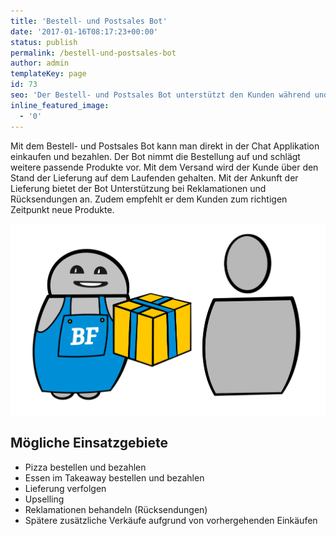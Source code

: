 ```yaml
---
title: 'Bestell- und Postsales Bot'
date: '2017-01-16T08:17:23+00:00'
status: publish
permalink: /bestell-und-postsales-bot
author: admin
templateKey: page
id: 73
seo: 'Der Bestell- und Postsales Bot unterstützt den Kunden während und nach dem Einkaufen.'
inline_featured_image:
  - '0'
---
```


Mit dem Bestell- und Postsales Bot kann man direkt in der Chat Applikation einkaufen und bezahlen. Der Bot nimmt die Bestellung auf und schlägt weitere passende Produkte vor. Mit dem Versand wird der Kunde über den Stand der Lieferung auf dem Laufenden gehalten. Mit der Ankunft der Lieferung bietet der Bot Unterstützung bei Reklamationen und Rücksendungen an. Zudem empfehlt er dem Kunden zum richtigen Zeitpunkt neue Produkte.

![Bestell- und Postsales Bot](order.svg)

## Mögliche Einsatzgebiete

- Pizza bestellen und bezahlen
- Essen im Takeaway bestellen und bezahlen
- Lieferung verfolgen
- Upselling
- Reklamationen behandeln (Rücksendungen)
- Spätere zusätzliche Verkäufe aufgrund von vorhergehenden Einkäufen
